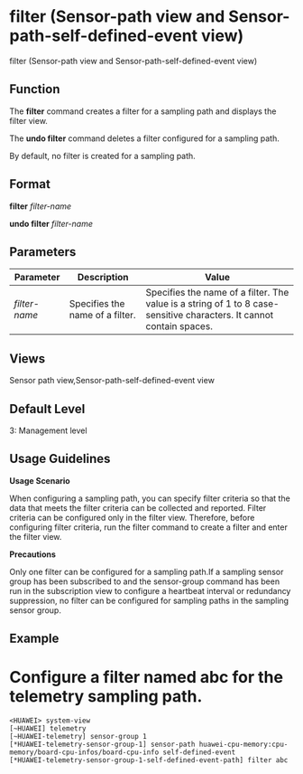 filter (Sensor-path view and Sensor-path-self-defined-event view)
=================================================================

filter (Sensor-path view and Sensor-path-self-defined-event view)

Function
--------



The **filter** command creates a filter for a sampling path and displays the filter view.

The **undo filter** command deletes a filter configured for a sampling path.



By default, no filter is created for a sampling path.


Format
------

**filter** *filter-name*

**undo filter** *filter-name*


Parameters
----------

| Parameter | Description | Value |
| --- | --- | --- |
| *filter-name* | Specifies the name of a filter. | Specifies the name of a filter.  The value is a string of 1 to 8 case-sensitive characters. It cannot contain spaces. |



Views
-----

Sensor path view,Sensor-path-self-defined-event view


Default Level
-------------

3: Management level


Usage Guidelines
----------------

**Usage Scenario**

When configuring a sampling path, you can specify filter criteria so that the data that meets the filter criteria can be collected and reported. Filter criteria can be configured only in the filter view. Therefore, before configuring filter criteria, run the filter command to create a filter and enter the filter view.

**Precautions**

Only one filter can be configured for a sampling path.If a sampling sensor group has been subscribed to and the sensor-group command has been run in the subscription view to configure a heartbeat interval or redundancy suppression, no filter can be configured for sampling paths in the sampling sensor group.


Example
-------

# Configure a filter named abc for the telemetry sampling path.
```
<HUAWEI> system-view
[~HUAWEI] telemetry
[~HUAWEI-telemetry] sensor-group 1
[*HUAWEI-telemetry-sensor-group-1] sensor-path huawei-cpu-memory:cpu-memory/board-cpu-infos/board-cpu-info self-defined-event
[*HUAWEI-telemetry-sensor-group-1-self-defined-event-path] filter abc

```